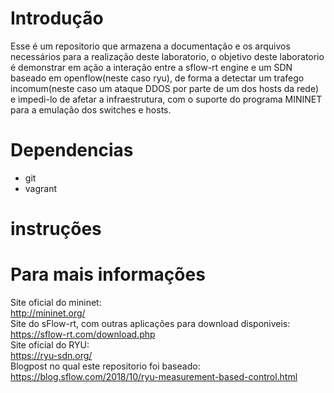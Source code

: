 # Introdução
Esse é um repositorio que armazena a documentação e os arquivos necessários para a realização deste laboratorio, o objetivo deste laboratorio é demonstrar em ação a interação entre a sflow-rt engine e um SDN baseado em openflow(neste caso ryu), de forma a detectar um trafego incomum(neste caso um ataque DDOS por parte de um dos hosts da rede) e impedi-lo de afetar a infraestrutura, com o suporte do programa MININET para a emulação dos switches e hosts.

# Dependencias
- git
- vagrant

# instruções

# Para mais informações

Site oficial do mininet:  
http://mininet.org/  
Site do sFlow-rt, com outras aplicações para download disponiveis:  
https://sflow-rt.com/download.php  
Site oficial do RYU:  
https://ryu-sdn.org/  
Blogpost no qual este repositorio foi baseado:  
https://blog.sflow.com/2018/10/ryu-measurement-based-control.html  
